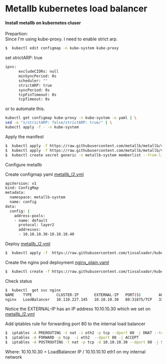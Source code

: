 # Metallb kubernetes load balancer

#### Install metallb on kubernetes cluser

Prepartion:  
Since I'm using kube-proxy. I need to enable strict arp.

```sh
$  kubectl edit configmap -n kube-system kube-proxy
```

set strictARP: true

```sh
ipvs:
      excludeCIDRs: null
      minSyncPeriod: 0s
      scheduler: ""
      strictARP: true
      syncPeriod: 0s
      tcpFinTimeout: 0s
      tcpTimeout: 0s
```

or to automate this.

```sh
kubectl get configmap kube-proxy -n kube-system -o yaml | \
sed -e "s/strictARP: false/strictARP: true/" | \
kubectl apply -f - -n kube-system
```

Apply the manifest

```sh
$  kubectl apply -f https://raw.githubusercontent.com/metallb/metallb/v0.9.4/manifests/namespace.yaml
$  kubectl apply -f https://raw.githubusercontent.com/metallb/metallb/v0.9.4/manifests/metallb.yaml
$  kubectl create secret generic -n metallb-system memberlist --from-literal=secretkey="$(openssl rand -base64 128)"
```

Configure metallb

Create configmap yaml [metallb_l2.yml]

```sh
apiVersion: v1
kind: ConfigMap
metadata:
  namespace: metallb-system
  name: config
data:
  config: |
    address-pools:
    - name: default
      protocol: layer2
      addresses:
      - 10.10.10.30-10.10.10.40
```

Deploy [metallb_l2.yml]

```sh
$  kubectl apply -f  https://raw.githubusercontent.com/tixsalvador/kubernetes-metallb/main/metallb_l2.yml
```

Create the nginx pod deployment [nginx_plain.yaml]

```sh
$  kubectl create -f https://raw.githubusercontent.com/tixsalvador/kubernetes-metallb/main/nginx_plain.yaml
```

Check status

```sh
$  kubectl  get svc nginx
NAME    TYPE           CLUSTER-IP       EXTERNAL-IP   PORT(S)        AGE
nginx   LoadBalancer   10.110.227.145   10.10.10.30   80:31875/TCP   33m
```

Notice the EXTERNAL-IP has an IP address 10.10.10.30 which we set on [metallb_l2.yml]

Add iptables rule for forwarding port 80 to the internal load balancer

```sh
$  iptables -A PREROUTING -t nat -i eth2 -p tcp --dport 80 -j DNAT --to 10.10.10.30:80
$  iptables -A FORWARD -p tcp  -i eth2  --dport 80 -j ACCEPT
$  iptables -A POSTROUTING -t nat -p tcp -d 10.10.10.30 --dport 80 -j SNAT --to-source 10.10.10.10
```

Where: 10.10.10.30 = LoadBalancer IP / 10.10.10.10 eth1 on my internal network

[metallb_l2.yml]: http://https://github.com/tixsalvador/kubernetes-metallb/blob/main/metallb_l2.yml
[nginx_plain.yaml]: https://github.com/tixsalvador/kubernetes-metallb/blob/main/nginx_plain.yaml
